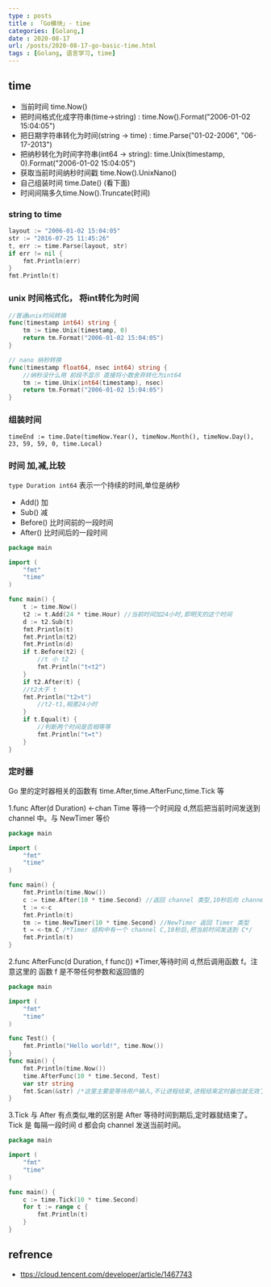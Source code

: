 ```yaml
---
type : posts
title : 「Go模块」- time
categories: [Golang,] 
date : 2020-08-17
url: /posts/2020-08-17-go-basic-time.html 
tags : [Golang, 语言学习, time]
---
```


## time

- 当前时间 time.Now()
- 把时间格式化成字符串(time->string) : time.Now().Format("2006-01-02 15:04:05")
- 把日期字符串转化为时间(string -> time) : time.Parse("01-02-2006", "06-17-2013")
- 把纳秒转化为时间字符串(int64 -> string): time.Unix(timestamp, 0).Format("2006-01-02 15:04:05")
- 获取当前时间纳秒时间戳 time.Now().UnixNano()
- 自己组装时间 time.Date() (看下面)
- 时间间隔多久time.Now().Truncate(时间)
  
### string to time

```go
layout := "2006-01-02 15:04:05"
str := "2016-07-25 11:45:26"
t, err := time.Parse(layout, str)
if err != nil {
    fmt.Println(err)
}
fmt.Println(t)
```

### unix 时间格式化， 将int转化为时间

```go
//普通unix时间转换
func(timestamp int64) string {
    tm := time.Unix(timestamp, 0)
    return tm.Format("2006-01-02 15:04:05")
}

// nano 纳秒转换
func(timestamp float64, nsec int64) string {
    //纳秒没什么用 前段不显示 直接将小数舍弃转化为int64
    tm := time.Unix(int64(timestamp), nsec)
    return tm.Format("2006-01-02 15:04:05")
}
```

### 组装时间

```
timeEnd := time.Date(timeNow.Year(), timeNow.Month(), timeNow.Day(), 23, 59, 59, 0, time.Local)
```

### 时间 加,减,比较


`type Duration int64` 表示一个持续的时间,单位是纳秒

- Add() 加
- Sub() 减
- Before() 比时间前的一段时间
- After()  比时间后的一段时间

```go
package main

import (
	"fmt"
	"time"
)

func main() {
	t := time.Now()
	t2 := t.Add(24 * time.Hour) //当前时间加24小时,即明天的这个时间
	d := t2.Sub(t)
	fmt.Println(t)
	fmt.Println(t2)
	fmt.Println(d)
	if t.Before(t2) {
		//t 小 t2
		fmt.Println("t<t2")
	}
	if t2.After(t) {
    //t2大于 t 
    fmt.Println("t2>t")
		//t2-t1,相差24小时
	}
	if t.Equal(t) {
		//判断两个时间是否相等等
		fmt.Println("t=t")
	}
}
```

### 定时器

Go 里的定时器相关的函数有 time.After,time.AfterFunc,time.Tick 等

1.func After(d Duration) <-chan Time 等待一个时间段 d,然后把当前时间发送到 channel 中。与 NewTimer 等价

```go
package main

import (
	"fmt"
	"time"
)

func main() {
	fmt.Println(time.Now())
	c := time.After(10 * time.Second) //返回 channel 类型,10秒后向 channel 发送当前时间
	t := <-c
	fmt.Println(t)
	tm := time.NewTimer(10 * time.Second) //NewTimer 返回 Timer 类型
	t = <-tm.C /*Timer 结构中有一个 channel C,10秒后,把当前时间发送到 C*/
	fmt.Println(t)
}
```

2.func AfterFunc(d Duration, f func()) *Timer,等待时间 d,然后调用函数 f。注意这里的 函数 f 是不带任何参数和返回值的

```go
package main

import (
	"fmt"
	"time"
)

func Test() {
	fmt.Println("Hello world!", time.Now())
}
func main() {
	fmt.Println(time.Now())
	time.AfterFunc(10 * time.Second, Test)
	var str string
	fmt.Scan(&str) /*这里主要是等待用户输入,不让进程结束,进程结束定时器也就无效了。*/
}
```
3.Tick 与 After 有点类似,唯的区别是 After 等待时间到期后,定时器就结束了。Tick 是 每隔一段时间 d 都会向 channel 发送当前时间。

```go
package main

import (
	"fmt"
	"time"
)

func main() {
	c := time.Tick(10 * time.Second)
	for t := range c {
		fmt.Println(t)
	}
}
```

## refrence 

- [ttps://cloud.tencent.com/developer/article/1467743](https://cloud.tencent.com/developer/article/1467743)